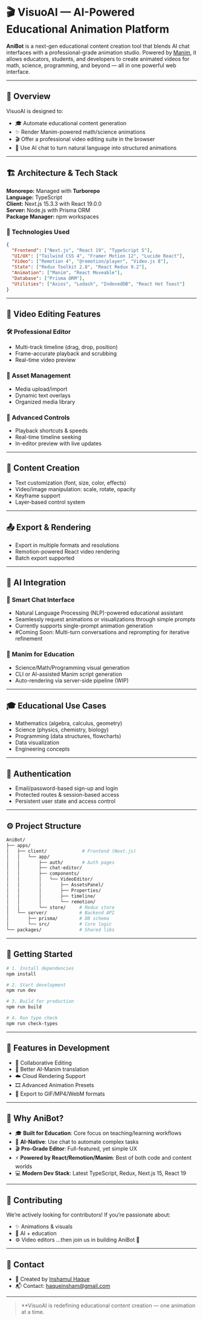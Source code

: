 # 🎬 VisuoAI — AI-Powered Educational Animation Platform

**AniBot** is a next-gen educational content creation tool that blends AI chat interfaces with a professional-grade animation studio. Powered by [Manim](https://www.manim.community/), it allows educators, students, and developers to create animated videos for math, science, programming, and beyond — all in one powerful web interface.

---

## 🌟 Overview

VisuoAI is designed to:
- 🎓 Automate educational content generation
- ✨ Render Manim-powered math/science animations
- 🎬 Offer a professional video editing suite in the browser
- 🤖 Use AI chat to turn natural language into structured animations

---

## 🏗️ Architecture & Tech Stack

**Monorepo:** Managed with **Turborepo**  
**Language:** TypeScript  
**Client:** Next.js 15.3.3 with React 19.0.0  
**Server:** Node.js with Prisma ORM  
**Package Manager:** npm workspaces  

### 🔧 Technologies Used

```json
{
  "Frontend": ["Next.js", "React 19", "TypeScript 5"],
  "UI/UX": ["Tailwind CSS 4", "Framer Motion 12", "Lucide React"],
  "Video": ["Remotion 4", "@remotion/player", "Video.js 8"],
  "State": ["Redux Toolkit 2.8", "React Redux 9.2"],
  "Animation": ["Manim", "React Moveable"],
  "Database": ["Prisma ORM"],
  "Utilities": ["Axios", "Lodash", "IndexedDB", "React Hot Toast"]
}
````

---

## 🎥 Video Editing Features

### 🛠️ Professional Editor

* Multi-track timeline (drag, drop, position)
* Frame-accurate playback and scrubbing
* Real-time video preview

### 📁 Asset Management

* Media upload/import
* Dynamic text overlays
* Organized media library

### 🔄 Advanced Controls

* Playback shortcuts & speeds
* Real-time timeline seeking
* In-editor preview with live updates

---

## 🎨 Content Creation

* Text customization (font, size, color, effects)
* Video/image manipulation: scale, rotate, opacity
* Keyframe support
* Layer-based control system

---

## 📤 Export & Rendering

* Export in multiple formats and resolutions
* Remotion-powered React video rendering
* Batch export supported

---

## 🤖 AI Integration

### 💬 Smart Chat Interface

* Natural Language Processing (NLP)-powered educational assistant
* Seamlessly request animations or visualizations through simple prompts
* Currently supports single-prompt animation generation
* #Coming Soon: Multi-turn conversations and reprompting for iterative refinement

### 📐 Manim for Education

* Science/Math/Programming visual generation
* CLI or AI-assisted Manim script generation
* Auto-rendering via server-side pipeline (WIP)

---

## 🎓 Educational Use Cases

* Mathematics (algebra, calculus, geometry)
* Science (physics, chemistry, biology)
* Programming (data structures, flowcharts)
* Data visualization
* Engineering concepts

---

## 🔐 Authentication

* Email/password-based sign-up and login
* Protected routes & session-based access
* Persistent user state and access control

---

## ⚙️ Project Structure

```bash
AniBot/
├── apps/
│   ├── client/             # Frontend (Next.js)
│   │   └── app/
│   │       ├── auth/       # Auth pages
│   │       ├── chat-editor/
│   │       ├── components/
│   │       │   └── VideoEditor/
│   │       │       ├── AssetsPanel/
│   │       │       ├── Properties/
│   │       │       ├── timeline/
│   │       │       └── remotion/
│   │       └── store/     # Redux store
│   └── server/            # Backend API
│       ├── prisma/        # DB schema
│       └── src/           # Core logic
└── packages/              # Shared libs
```

---

## 🚀 Getting Started

```bash
# 1. Install dependencies
npm install

# 2. Start development
npm run dev

# 3. Build for production
npm run build

# 4. Run type check
npm run check-types
```

---

## 🧪 Features in Development

* 🔁 Collaborative Editing
* 🧠 Better AI-Manim translation
* ☁️ Cloud Rendering Support
* 🎞️ Advanced Animation Presets
* 📼 Export to GIF/MP4/WebM formats

---

## 🎯 Why AniBot?

* 🎓 **Built for Education**: Core focus on teaching/learning workflows
* 🤖 **AI-Native**: Use chat to automate complex tasks
* 🎬 **Pro-Grade Editor**: Full-featured, yet simple UX
* ⚡ **Powered by React/Remotion/Manim**: Best of both code and content worlds
* 💻 **Modern Dev Stack**: Latest TypeScript, Redux, Next.js 15, React 19

---

## 🤝 Contributing

We’re actively looking for contributors!
If you’re passionate about:

* ✨ Animations & visuals
* 🤖 AI + education
* ⚙️ Video editors
  …then join us in building AniBot 🚀


---

## 💬 Contact

* 🧠 Created by [Inshamul Haque](https://github.com/inshamhaque)
* 📬 Contact: [haqueinsham@gmail.com](mailto:haqueinsham@gmail.com)

---

> **VisuoAI is redefining educational content creation — one animation at a time.

